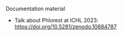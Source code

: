 Documentation material

- Talk about Phlorest at ICHL 2023: https://doi.org/10.5281/zenodo.10684787
